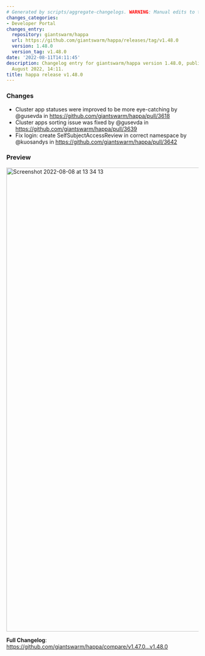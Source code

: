 ```yaml
---
# Generated by scripts/aggregate-changelogs. WARNING: Manual edits to this files will be overwritten.
changes_categories:
- Developer Portal
changes_entry:
  repository: giantswarm/happa
  url: https://github.com/giantswarm/happa/releases/tag/v1.48.0
  version: 1.48.0
  version_tag: v1.48.0
date: '2022-08-11T14:11:45'
description: Changelog entry for giantswarm/happa version 1.48.0, published on 11
  August 2022, 14:11.
title: happa release v1.48.0
---
```


### Changes
* Cluster app statuses were improved  to be more eye-catching by @gusevda in https://github.com/giantswarm/happa/pull/3618
* Cluster apps sorting issue was fixed by @gusevda in https://github.com/giantswarm/happa/pull/3639
* Fix login: create SelfSubjectAccessReview in correct namespace by @kuosandys in https://github.com/giantswarm/happa/pull/3642

### Preview
<img width="1214" alt="Screenshot 2022-08-08 at 13 34 13" src="https://user-images.githubusercontent.com/445309/184153119-70d9e9a8-d4bf-4311-8491-5e12d75409e2.png">


**Full Changelog**: https://github.com/giantswarm/happa/compare/v1.47.0...v1.48.0
